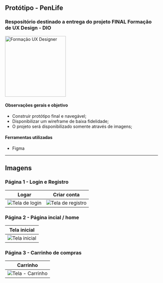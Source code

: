 <h2>Protótipo - PenLife</h2> 

### Respositório destinado a entrega do projeto FINAL **Formação de UX Design - DIO**

<img src="https://hermes.dio.me/tracks/0b5c4809-2339-47e7-b9df-56359e44ac1a.png" alt="Formação UX Designer" class="sc-loOCLO cKIjBK" width="200em">

#### Observações gerais e objetivo
- Construir protótipo final e navegável;
- Disponibilizar um wireframe de baixa fidelidade;
- O projeto será disponibilizado somente através de imagens;

#### Ferramentas utilizadas
- Figma

---

## Imagens

### Página 1 - Login e Registro

| Logar | Criar conta |
| --- | --- |
| ![Tela de login](https://github.com/ClaraCosta/UI-UX---PenLife/assets/89088484/74b08361-a6fb-4b63-8b0b-ea3ac1174d5d) |![Tela de registro](https://github.com/ClaraCosta/UI-UX---PenLife/assets/89088484/8ddb1a04-0ebc-4863-a7b4-555b1e519465) |

### Página 2 - Página incial / home

| Tela inicial |
| --- |
|![Tela inicial](https://github.com/ClaraCosta/UI-UX---PenLife/assets/89088484/913fde69-cb32-437d-aa99-d3dbe0b5fc27) |


### Página 3 - Carrinho de compras
| Carrinho |
| --- | 
|![Tela - Carrinho](https://github.com/ClaraCosta/UI-UX---PenLife/assets/89088484/9bc7f556-3455-41b2-8abd-7bc239ed49fc)| 






